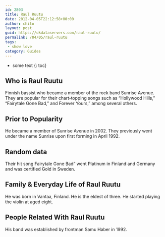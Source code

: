 ```yaml
---
id: 2803
title: Raul Ruutu
date: 2012-04-05T22:12:58+00:00
author: chito
layout: post
guid: https://ukdataservers.com/raul-ruutu/
permalink: /04/05/raul-ruutu
tags:
 - show love
category: Guides
---
```


* some text
{: toc}
          
          
## Who is  Raul Ruutu
                  
                  
                  
Finnish bassist who became a member of the rock band Sunrise Avenue. They are popular for their chart-topping songs such as &#8220;Hollywood Hills,&#8221; &#8220;Fairytale Gone Bad,&#8221; and Forever Yours,&#8221; among several others.
                  
                
                
                
## Prior to Popularity 
                  
                  
                  
He became a member of Sunrise Avenue in 2002. They previously went under the name Sunrise upon first forming in April 1992.
                  
                
                
                
## Random data 
                  
                  
                  
Their hit song Fairytale Gone Bad&#8221; went Platinum in Finland and Germany and was certified Gold in Sweden.
                  
                
                
                
## Family & Everyday Life of Raul Ruutu
                  
                  
                  
He was born in Vantaa, Finland. He is the eldest of three. He started playing the violin at aged eight.
                  
                
                
                
## People Related With  Raul Ruutu
                  
                  
                  
His band was established by frontman Samu Haber in 1992.
                  
                
              
            
          
          
          
    
    
  
